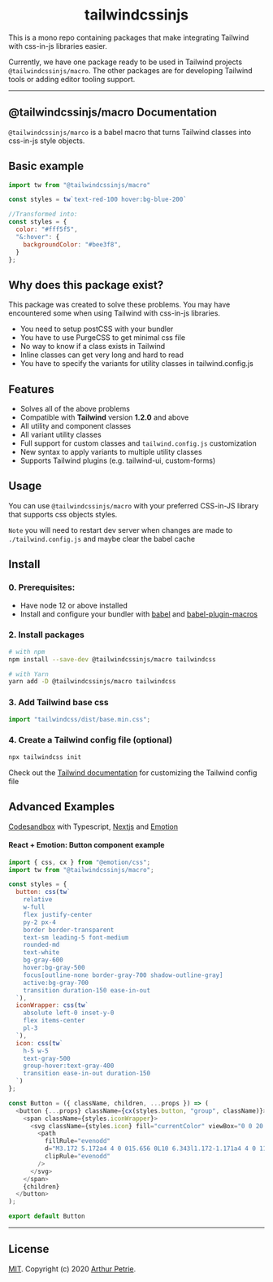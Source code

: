 <div align="center">
<h1>tailwindcssinjs</h1>
</div>

This is a mono repo containing packages that make integrating Tailwind with css-in-js libraries easier.

Currently, we have one package ready to be used in Tailwind projects `@tailwindcssinjs/macro`. The other packages are for developing Tailwind tools or adding editor tooling support.

---

## @tailwindcssinjs/macro Documentation

`@tailwindcssinjs/marco` is a babel macro that turns Tailwind classes into css-in-js style objects.

## Basic example
```js
import tw from "@tailwindcssinjs/macro"

const styles = tw`text-red-100 hover:bg-blue-200`

//Transformed into:
const styles = {
  color: "#fff5f5",
  "&:hover": {
    backgroundColor: "#bee3f8",
  }
};
```

## Why does this package exist?
This package was created to solve these problems. You may have encountered some when using Tailwind
with css-in-js libraries.
- You need to setup postCSS with your bundler
- You have to use PurgeCSS to get minimal css file
- No way to know if a class exists in Tailwind
- Inline classes can get very long and hard to read
- You have to specify the variants for utility classes in tailwind.config.js

## Features
- Solves all of the above problems
- Compatible with **Tailwind** version **1.2.0** and above
- All utility and component classes
- All variant utility classes
- Full support for custom classes and `tailwind.config.js` customization
- New syntax to apply variants to multiple utility classes
- Supports Tailwind plugins (e.g. tailwind-ui, custom-forms)

## Usage

You can use `@tailwindcssinjs/macro` with your preferred CSS-in-JS library that supports css objects styles.

`Note` you will need to restart dev server when changes are made to `./tailwind.config.js` and maybe clear the babel cache

## Install

### 0. Prerequisites:
- Have node 12 or above installed
- Install and configure your bundler with [babel](https://github.com/babel/babel) and [babel-plugin-macros](https://github.com/kentcdodds/babel-plugin-macros)

### 2. Install packages
```bash
# with npm
npm install --save-dev @tailwindcssinjs/macro tailwindcss

# with Yarn
yarn add -D @tailwindcssinjs/macro tailwindcss
```

### 3. Add Tailwind base css
```js
import "tailwindcss/dist/base.min.css";
```

### 4. Create a Tailwind config file (optional)
```bash
npx tailwindcss init
```
Check out the [Tailwind documentation](https://tailwindcss.com/) for customizing the Tailwind config file

## Advanced Examples

[Codesandbox](https://codesandbox.io/s/tailwindcssinjsmacro-simple-example-wds6l) with Typescript, [Nextjs](https://nextjs.org/) and [Emotion](https://emotion.sh/docs/introduction)

#### React + Emotion: Button component example
```js
import { css, cx } from "@emotion/css";
import tw from "@tailwindcssinjs/macro";

const styles = {
  button: css(tw`
    relative
    w-full
    flex justify-center
    py-2 px-4
    border border-transparent
    text-sm leading-5 font-medium
    rounded-md
    text-white
    bg-gray-600
    hover:bg-gray-500
    focus[outline-none border-gray-700 shadow-outline-gray]
    active:bg-gray-700
    transition duration-150 ease-in-out
  `),
  iconWrapper: css(tw`
    absolute left-0 inset-y-0
    flex items-center
    pl-3
  `),
  icon: css(tw`
    h-5 w-5
    text-gray-500
    group-hover:text-gray-400
    transition ease-in-out duration-150
  `)
};

const Button = ({ className, children, ...props }) => (
  <button {...props} className={cx(styles.button, "group", className)}>
    <span className={styles.iconWrapper}>
      <svg className={styles.icon} fill="currentColor" viewBox="0 0 20 20">
        <path
          fillRule="evenodd"
          d="M3.172 5.172a4 4 0 015.656 0L10 6.343l1.172-1.171a4 4 0 115.656 5.656L10 17.657l-6.828-6.829a4 4 0 010-5.656z"
          clipRule="evenodd"
        />
      </svg>
    </span>
    {children}
  </button>
);

export default Button
```

---

## License

[MIT](LICENSE). Copyright (c) 2020 [Arthur Petrie](https://arthurpetrie.com/).
